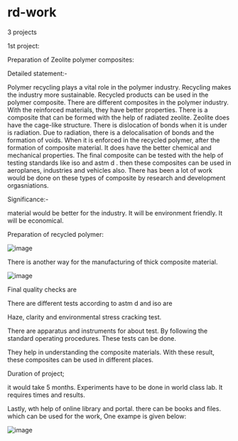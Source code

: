 # rd-work
3 projects

1st project: 


Preparation of Zeolite polymer composites:



Detailed statement:- 

Polymer recycling plays a vital role in the polymer industry. Recycling makes the industry more sustainable. Recycled products can be used in the polymer composite. There are different composites in the polymer industry. With the reinforced materials, they have better properties. There is a composite that can be formed with the help of radiated zeolite. Zeolite does have the cage-like structure. There is dislocation of bonds when it is under is radiation. Due to radiation, there is a delocalisation of bonds and the formation of voids. When it is enforced in the recycled polymer, after the formation of composite material. It does have the better chemical and mechanical properties. The final composite can be tested with the help of testing standards like iso and astm d . then these composites can be used in aeroplanes, industries and vehicles also. There has been a lot of work would be done on these types of composite by research and development orgasniations.




Significance:- 


material would be better for the industry. It will be environment friendly. It will be economical.







Preparation of recycled polymer:



     


![image](https://github.com/abbu697/rd-work/assets/44437275/cb5ff56d-7498-4dbe-a94d-5ee58a9465ea)







There is another way for the manufacturing of thick composite material.

![image](https://github.com/abbu697/rd-work/assets/44437275/80e49200-8702-4e10-be58-c4474b2c19a3)










Final quality checks are 

There are different tests according to astm d and iso are 

Haze, clarity and environmental stress cracking test.


There are apparatus and instruments for about test. By following the standard operating procedures. These tests can be done.


 They help in understanding the composite materials. With these result, these composites can be used in different places.







Duration of project;

it would take 5 months. Experiments have to be done in world class lab. It requires times and results. 



Lastly, wth help of online library and portal. there can be books and files. which can be used for the work, One exampe is given below:

![image](https://github.com/user-attachments/assets/0d826f55-3803-404e-8efe-4814e8082184)












